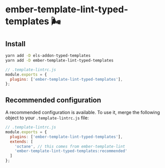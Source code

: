 # ember-template-lint-typed-templates 🌬

## Install

```sh
yarn add -D els-addon-typed-templates
yarn add -D ember-template-lint-typed-templates
```

```js
// .template-lintrc.js
module.exports = {
  plugins: ['ember-template-lint-typed-templates'],
};
```

## Recommended configuration

A recommended configuration is available. To use it, merge the following object to your `.template-lintrc.js` file:

```js
// .template-lintrc.js
module.exports = {
  plugins: ['ember-template-lint-typed-templates'],
  extends: [
    'octane', // this comes from ember-template-lint
    'ember-template-lint-typed-templates:recommended'
  ]
};
```
